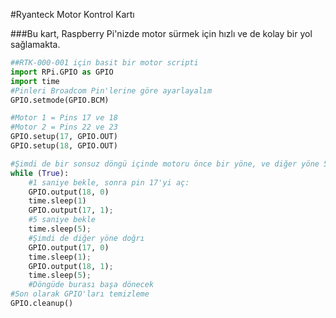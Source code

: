 <!--
---
name: Ryanteck Motor Kontrol Kartı
class: board
type: hepsi
formfactor: diğer
manufacturer: Ryanteck
image: 'image.png'
url: http://www.ryanteck.uk/store/ryanteck-rpi-motor-controller-board
buy: http://www.ryanteck.uk/store/ryanteck-rpi-motor-controller-board
description: Hızlı başlangıç dökümanları da barındıran, ucuz bir motor kontrol kartı.
pincount: 26
pin:
  '11':
    name: Motor 1 A
    direction: output
    active: high
  '12':
    name: Motor 1 B
    direction: output
    active: high
  '15':
    name: Motor 2 A
    direction: output
    active: high
  '16':
    name: Motor 2 B
    direction: output
    active: high
-->
#Ryanteck Motor Kontrol Kartı

###Bu kart, Raspberry Pi'nizde motor sürmek için hızlı ve de kolay bir yol sağlamakta.


```python
##RTK-000-001 için basit bir motor scripti
import RPi.GPIO as GPIO
import time
#Pinleri Broadcom Pin'lerine göre ayarlayalım
GPIO.setmode(GPIO.BCM)

#Motor 1 = Pins 17 ve 18
#Motor 2 = Pins 22 ve 23
GPIO.setup(17, GPIO.OUT)
GPIO.setup(18, GPIO.OUT)

#Şimdi de bir sonsuz döngü içinde motoru önce bir yöne, ve diğer yöne 5er saniye döndürelim:
while (True):
	#1 saniye bekle, sonra pin 17'yi aç:
	GPIO.output(18, 0)
	time.sleep(1)
	GPIO.output(17, 1);
	#5 saniye bekle
	time.sleep(5);
	#Şimdi de diğer yöne doğrı
	GPIO.output(17, 0)
	time.sleep(1);
	GPIO.output(18, 1);
	time.sleep(5);
	#Döngüde burası başa dönecek
#Son olarak GPIO'ları temizleme
GPIO.cleanup()
```